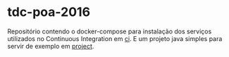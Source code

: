 # tdc-poa-2016

Repositório contendo o docker-compose para instalação dos serviços utilizados no Continuous Integration em [ci](ci). E um projeto java simples para servir de exemplo em [project](project).
